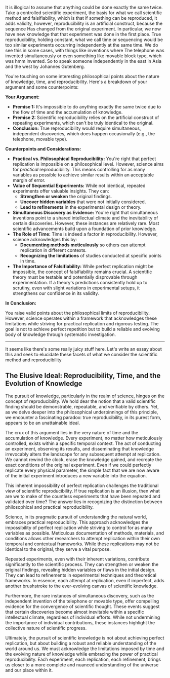 It is illogical to assume that anything could be done exactly the same twice. Take a controlled scientific experiment, the basis for what we call scientific method and falsifiability, which is that if something can be reproduced, it adds validity, however, reproducibility is an artificial construct, because the sequence Has changed from the original experiment. In particular, we now have new knowledge that that experiment was done in the first place. True reproducibility, holding constant, what we call time or sequencing would be too similar experiments occurring independently at the same time. We do see this in some cases, with things like inventions where The telephone was invented simultaneously or even something like movable block type, which was hmm invented. So to speak someone independently in the east in Asia and the west by Johannes Gutenberg.

You're touching on some interesting philosophical points about the nature of knowledge, time, and reproducibility. Here's a breakdown of your argument and some counterpoints:

**Your Argument:**

* **Premise 1:** It's impossible to do anything exactly the same twice due to the flow of time and the accumulation of knowledge.
* **Premise 2:** Scientific reproducibility relies on the artificial construct of repeating experiments, which can't be truly identical to the original.
* **Conclusion:** True reproducibility would require simultaneous, independent discoveries, which does happen occasionally (e.g., the telephone, movable type).

**Counterpoints and Considerations:**

* **Practical vs. Philosophical Reproducibility:** You're right that perfect replication is impossible on a philosophical level. However, science aims for *practical* reproducibility. This means controlling for as many variables as possible to achieve similar results within an acceptable margin of error.
* **Value of Sequential Experiments:** While not identical, repeated experiments offer valuable insights. They can:
    * **Strengthen or weaken** the original findings.
    * **Uncover hidden variables** that were not initially considered.
    * **Lead to refinements** in the experimental design or theory.
* **Simultaneous Discovery as Evidence:**  You're right that simultaneous inventions point to a shared intellectual climate and the inevitability of certain discoveries. However, these instances are relatively rare. Most scientific advancements build upon a foundation of prior knowledge.
* **The Role of Time:** Time is indeed a factor in reproducibility.  However, science acknowledges this by:
    * **Documenting methods meticulously** so others can attempt replication in different contexts.
    * **Recognizing the limitations** of studies conducted at specific points in time.
* **The Importance of Falsifiability:**  While perfect replication might be impossible, the concept of falsifiability remains crucial. A scientific theory must be testable and potentially disprovable through experimentation. If a theory's predictions consistently hold up to scrutiny, even with slight variations in experimental setups, it strengthens our confidence in its validity.

**In Conclusion:**

You raise valid points about the philosophical limits of reproducibility. However, science operates within a framework that acknowledges these limitations while striving for practical replication and rigorous testing. The goal is not to achieve perfect repetition but to build a reliable and evolving body of knowledge through systematic investigation. 

---

It seems like there's some really juicy stuff here. Let's write an essay about this and seek to elucidate these facets of what we consider the scientific method and reproducibility

## The Elusive Ideal: Reproducibility, Time, and the Evolution of Knowledge

The pursuit of knowledge, particularly in the realm of science, hinges on the concept of reproducibility. We hold dear the notion that a valid scientific finding should be demonstrable, repeatable, and verifiable by others. Yet, as we delve deeper into the philosophical underpinnings of this principle, we encounter a fascinating paradox: true reproducibility, in its purest form, appears to be an unattainable ideal.

The crux of this argument lies in the very nature of time and the accumulation of knowledge. Every experiment, no matter how meticulously controlled, exists within a specific temporal context. The act of conducting an experiment, observing its results, and disseminating that knowledge irrevocably alters the landscape for any subsequent attempt at replication. We cannot rewind the clock, erase the knowledge gained, and recreate the exact conditions of the original experiment. Even if we could perfectly replicate every physical parameter, the simple fact that we are now aware of the initial experiment introduces a new variable into the equation.

This inherent impossibility of perfect replication challenges the traditional view of scientific reproducibility. If true replication is an illusion, then what are we to make of the countless experiments that have been repeated and validated over time? The answer lies in recognizing the distinction between philosophical and practical reproducibility.

Science, in its pragmatic pursuit of understanding the natural world, embraces practical reproducibility. This approach acknowledges the impossibility of perfect replication while striving to control for as many variables as possible. Meticulous documentation of methods, materials, and conditions allows other researchers to attempt replication within their own temporal and contextual frameworks. While these replications may not be identical to the original, they serve a vital purpose.

Repeated experiments, even with their inherent variations, contribute significantly to the scientific process. They can strengthen or weaken the original findings, revealing hidden variables or flaws in the initial design. They can lead to refinements in experimental techniques and theoretical frameworks. In essence, each attempt at replication, even if imperfect, adds another brushstroke to the ever-evolving canvas of scientific knowledge.

Furthermore, the rare instances of simultaneous discovery, such as the independent invention of the telephone or movable type, offer compelling evidence for the convergence of scientific thought. These events suggest that certain discoveries become almost inevitable within a specific intellectual climate, regardless of individual efforts. While not undermining the importance of individual contributions, these instances highlight the collective nature of scientific progress.

Ultimately, the pursuit of scientific knowledge is not about achieving perfect replication, but about building a robust and reliable understanding of the world around us. We must acknowledge the limitations imposed by time and the evolving nature of knowledge while embracing the power of practical reproducibility. Each experiment, each replication, each refinement, brings us closer to a more complete and nuanced understanding of the universe and our place within it. 
